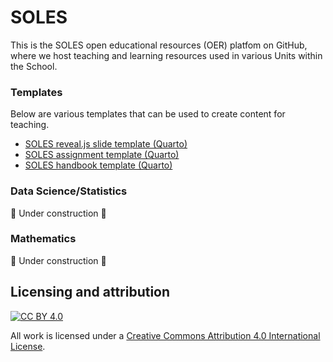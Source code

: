 # SOLES
This is the SOLES open educational resources (OER) platfom on GitHub, where we host teaching and learning resources used in various Units within the School.

### Templates

Below are various templates that can be used to create content for teaching.

- [SOLES reveal.js slide template (Quarto)](https://github.com/usyd-soles-edu/soles-revealjs)
- [SOLES assignment template (Quarto)](https://github.com/usyd-soles-edu/soles-assignment-quarto)
- [SOLES handbook template (Quarto)](https://github.com/usyd-soles-edu/soles-handbook-quarto)

### Data Science/Statistics
🚧 Under construction 🚧

### Mathematics

🚧 Under construction 🚧


## Licensing and attribution

[![CC BY 4.0][cc-by-image]][cc-by]

All work is licensed under a [Creative Commons Attribution 4.0 International License][cc-by].


[cc-by]: http://creativecommons.org/licenses/by/4.0/
[cc-by-image]: https://i.creativecommons.org/l/by/4.0/88x31.png
